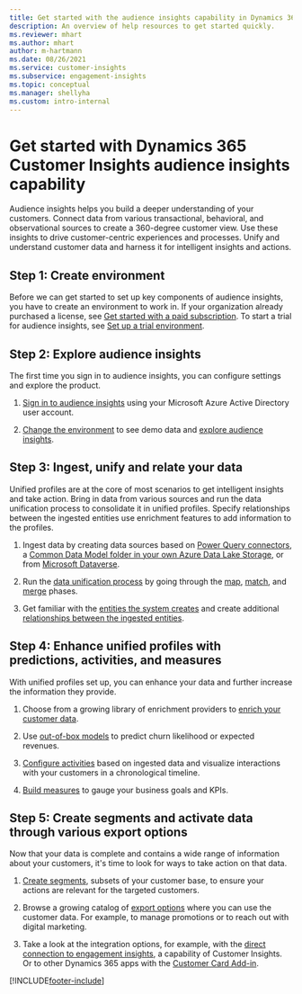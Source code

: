 ```yaml
---
title: Get started with the audience insights capability in Dynamics 365 Customer Insights
description: An overview of help resources to get started quickly. 
ms.reviewer: mhart
ms.author: mhart
author: m-hartmann
ms.date: 08/26/2021
ms.service: customer-insights
ms.subservice: engagement-insights 
ms.topic: conceptual
ms.manager: shellyha
ms.custom: intro-internal
---
```


# Get started with Dynamics 365 Customer Insights audience insights capability

Audience insights helps you build a deeper understanding of your customers. Connect data from various transactional, behavioral, and observational sources to create a 360-degree customer view. Use these insights to drive customer-centric experiences and processes. Unify and understand customer data and harness it for intelligent insights and actions.

## Step 1: Create environment

Before we can get started to set up key components of audience insights, you have to create an environment to work in. If your organization already purchased a license, see [Get started with a paid subscription](get-started-paid.md). To start a trial for audience insights, see [Set up a trial environment](get-started-trial.md). 

## Step 2: Explore audience insights

The first time you sign in to audience insights, you can configure settings and explore the product.

1. [Sign in to audience insights](https://home.ci.ai.dynamics.com) using your Microsoft Azure Active Directory user account.

1. [Change the environment](manage-environments.md#switch-environments) to see demo data and [explore audience insights](home.md).

<!--- update home.md with a UI screenshot and key components -->

##  Step 3: Ingest, unify and relate your data

Unified profiles are at the core of most scenarios to get intelligent insights and take action. Bring in data from various sources and run the data unification process to consolidate it in unified profiles. Specify relationships between the ingested entities use enrichment features to add information to the profiles. 

1. Ingest data by creating data sources based on [Power Query connectors](connect-power-query.md), a [Common Data Model folder in your own Azure Data Lake Storage](connect-common-data-model.md), or from [Microsoft Dataverse](connect-common-data-service-lake.md). 

1. Run the [data unification process](data-unification.md) by going through the [map](map-entities.md), [match](match-entities.md), and [merge](merge-entities.md) phases.

1. Get familiar with the [entities the system creates](entities.md) and create additional [relationships between the ingested entities](relationships.md).
	
## Step 4: Enhance unified profiles with predictions, activities, and measures

With unified profiles set up, you can enhance your data and further increase the information they provide.

1. Choose from a growing library of enrichment providers to [enrich your customer data](enrichment-hub.md).

1. Use [out-of-box models](predictions-overview.md) to predict churn likelihood or expected revenues.

1. [Configure activities](activities.md) based on ingested data and visualize interactions with your customers in a chronological timeline. 

1. [Build measures](measures.md) to gauge your business goals and KPIs.
 
## Step 5: Create segments and activate data through various export options

Now that your data is complete and contains a wide range of information about your customers, it's time to look for ways to take action on that data. 

1. [Create segments](segments.md), subsets of your customer base, to ensure your actions are relevant for the targeted customers.

1. Browse a growing catalog of [export options](export-destinations.md) where you can use the customer data. For example, to manage promotions or to reach out with digital marketing.

1. Take a look at the integration options, for example, with the [direct connection to engagement insights](../engagement-insights/integrate-audience-insights-engagement-insights.md), a capability of Customer Insights. Or to other Dynamics 365 apps with the [Customer Card Add-in](customer-card-add-in.md).  


[!INCLUDE[footer-include](../includes/footer-banner.md)]